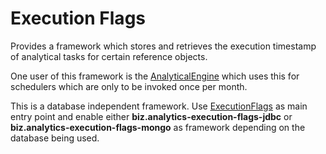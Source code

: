 # Execution Flags

Provides a framework which stores and retrieves the execution timestamp of analytical tasks for certain reference objects.

One user of this framework is the [AnalyticalEngine](../scheduler/AnalyticalEngine.java) which uses this for
schedulers which are only to be invoked once per month.

This is a database independent framework. Use [ExecutionFlags](ExecutionFlags.java) as main entry point and
enable either **biz.analytics-execution-flags-jdbc** or **biz.analytics-execution-flags-mongo** as framework
depending on the database being used.  
